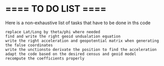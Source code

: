 # ==== TO DO LIST ====
Here is a non-exhaustive list of tasks that have to be done in ths code

	replace Lat/Long by theta/phi where needed
	find and write the right geoid undualation equation
	write the right acceleration and geopotential matrix when generating the false coordinates
	write the unctionsto derivate the position to find the acceleration
	adapt the code based on the desired census and geoid model
	recompute the coefficients properly






